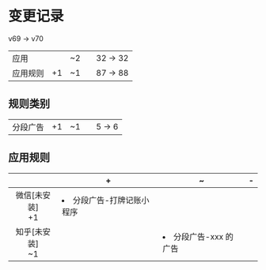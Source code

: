 # 变更记录

v69 -> v70

||||||
|-|:-:|:-:|:-:|:-:|
|应用||~2||32 -> 32|
|应用规则|+1|~1||87 -> 88|

## 规则类别

||||||
|-|:-:|:-:|:-:|:-:|
|分段广告|+1|~1||5 -> 6|

## 应用规则

||+|~|-|
|:-:|-|-|-|
|微信[未安装]<br>+1|<li>分段广告-打牌记账小程序|||
|知乎[未安装]<br>~1||<li>分段广告-xxx 的广告||
